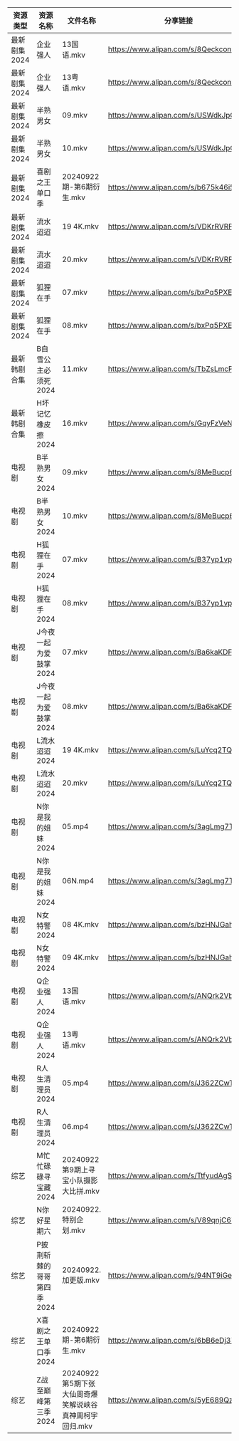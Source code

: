 | 资源类型     | 资源名称            | 文件名称                               | 分享链接                                 | 更新时间                |
| -------- | --------------- | ---------------------------------- | ------------------------------------ | ------------------- |
| 最新剧集2024 | 企业强人            | 13国语.mkv                           | https://www.alipan.com/s/8QeckcontgE | 2024-09-22 14:10:51 |
| 最新剧集2024 | 企业强人            | 13粤语.mkv                           | https://www.alipan.com/s/8QeckcontgE | 2024-09-22 14:10:50 |
| 最新剧集2024 | 半熟男女            | 09.mkv                             | https://www.alipan.com/s/USWdkJpGAfa | 2024-09-22 14:10:54 |
| 最新剧集2024 | 半熟男女            | 10.mkv                             | https://www.alipan.com/s/USWdkJpGAfa | 2024-09-22 14:10:53 |
| 最新剧集2024 | 喜剧之王单口季         | 20240922期-第6期衍生.mkv                | https://www.alipan.com/s/b675k46i567 | 2024-09-22 14:11:10 |
| 最新剧集2024 | 流水迢迢            | 19 4K.mkv                          | https://www.alipan.com/s/VDKrRVRPcZy | 2024-09-22 19:11:11 |
| 最新剧集2024 | 流水迢迢            | 20.mkv                             | https://www.alipan.com/s/VDKrRVRPcZy | 2024-09-22 21:11:12 |
| 最新剧集2024 | 狐狸在手            | 07.mkv                             | https://www.alipan.com/s/bxPq5PXExQP | 2024-09-22 19:11:14 |
| 最新剧集2024 | 狐狸在手            | 08.mkv                             | https://www.alipan.com/s/bxPq5PXExQP | 2024-09-22 19:11:14 |
| 最新韩剧合集   | B白雪公主必须死2024    | 11.mkv                             | https://www.alipan.com/s/TbZsLmcPGSo | 2024-09-22 00:05:24 |
| 最新韩剧合集   | H坏记忆橡皮擦2024     | 16.mkv                             | https://www.alipan.com/s/GqyFzVeNETy | 2024-09-22 12:05:48 |
| 电视剧      | B半熟男女2024       | 09.mkv                             | https://www.alipan.com/s/8MeBucp622T | 2024-09-22 14:05:13 |
| 电视剧      | B半熟男女2024       | 10.mkv                             | https://www.alipan.com/s/8MeBucp622T | 2024-09-22 14:05:13 |
| 电视剧      | H狐狸在手2024       | 07.mkv                             | https://www.alipan.com/s/B37yp1vpszL | 2024-09-22 19:06:09 |
| 电视剧      | H狐狸在手2024       | 08.mkv                             | https://www.alipan.com/s/B37yp1vpszL | 2024-09-22 19:06:09 |
| 电视剧      | J今夜一起为爱鼓掌2024   | 07.mkv                             | https://www.alipan.com/s/Ba6kaKDFNtz | 2024-09-22 22:06:07 |
| 电视剧      | J今夜一起为爱鼓掌2024   | 08.mkv                             | https://www.alipan.com/s/Ba6kaKDFNtz | 2024-09-22 22:06:07 |
| 电视剧      | L流水迢迢2024       | 19 4K.mkv                          | https://www.alipan.com/s/LuYcq2TQha5 | 2024-09-22 19:06:35 |
| 电视剧      | L流水迢迢2024       | 20.mkv                             | https://www.alipan.com/s/LuYcq2TQha5 | 2024-09-22 21:06:29 |
| 电视剧      | N你是我的姐妹2024     | 05.mp4                             | https://www.alipan.com/s/3agLmg7TdG2 | 2024-09-22 00:06:47 |
| 电视剧      | N你是我的姐妹2024     | 06N.mp4                            | https://www.alipan.com/s/3agLmg7TdG2 | 2024-09-22 00:06:46 |
| 电视剧      | N女特警2024        | 08 4K.mkv                          | https://www.alipan.com/s/bzHNJGah7Wr | 2024-09-22 19:06:49 |
| 电视剧      | N女特警2024        | 09 4K.mkv                          | https://www.alipan.com/s/bzHNJGah7Wr | 2024-09-22 19:06:49 |
| 电视剧      | Q企业强人2024       | 13国语.mkv                           | https://www.alipan.com/s/ANQrk2VbMA4 | 2024-09-22 14:06:48 |
| 电视剧      | Q企业强人2024       | 13粤语.mkv                           | https://www.alipan.com/s/ANQrk2VbMA4 | 2024-09-22 14:06:48 |
| 电视剧      | R人生清理员2024      | 05.mp4                             | https://www.alipan.com/s/J362ZCwTHEc | 2024-09-22 00:06:59 |
| 电视剧      | R人生清理员2024      | 06.mp4                             | https://www.alipan.com/s/J362ZCwTHEc | 2024-09-22 00:06:59 |
| 综艺       | M忙忙碌碌寻宝藏2024    | 20240922第9期上寻宝小队摄影大比拼.mkv          | https://www.alipan.com/s/TtfyudAgS8v | 2024-09-22 14:08:47 |
| 综艺       | N你好星期六          | 20240922.特别企划.mkv                  | https://www.alipan.com/s/V89qnjC6T3z | 2024-09-22 14:09:00 |
| 综艺       | P披荆斩棘的哥哥第四季2024 | 20240922.加更版.mkv                   | https://www.alipan.com/s/94NT9iGe94e | 2024-09-22 14:09:03 |
| 综艺       | X喜剧之王单口季2024    | 20240922期-第6期衍生.mkv                | https://www.alipan.com/s/6bB6eDj37Y6 | 2024-09-22 14:09:51 |
| 综艺       | Z战至巅峰第三季2024    | 20240922第5期下张大仙周奇爆笑解说峡谷真神周柯宇回归.mkv | https://www.alipan.com/s/5yE689QzaiL | 2024-09-22 14:10:09 |
